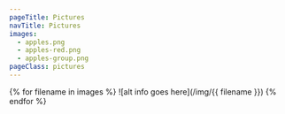 ```yaml
---
pageTitle: Pictures
navTitle: Pictures
images:
  - apples.png
  - apples-red.png
  - apples-group.png
pageClass: pictures
---
```


{% for filename in images %}
![alt info goes here](/img/{{ filename }})
{% endfor %}